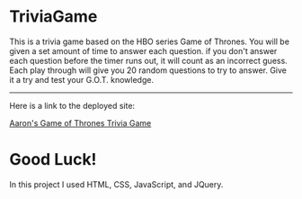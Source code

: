 # TriviaGame

This is a trivia game based on the HBO series Game of Thrones. You will be given a set amount of time to answer each question. if you don't answer each question before the timer runs out, it will count as an incorrect guess. Each play through will give you 20 random questions to try to answer. Give it a try and test your G.O.T. knowledge.

---

Here is a link to the deployed site:

[Aaron's Game of Thrones Trivia Game](https://aaron-g18.github.io/TriviaGame/)

# Good Luck!

In this project I used HTML, CSS, JavaScript, and JQuery.
